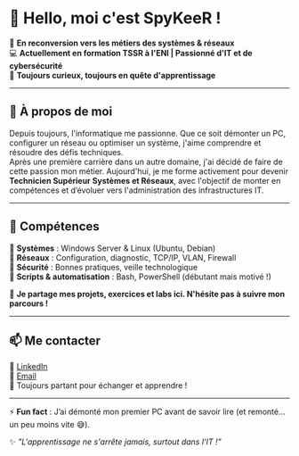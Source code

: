 # 👋 Hello, moi c'est SpyKeeR !

🎯 **En reconversion vers les métiers des systèmes & réseaux**  
💻 **Actuellement en formation TSSR à l'ENI | Passionné d'IT et de cybersécurité**  
🚀 **Toujours curieux, toujours en quête d'apprentissage**  

---

## 🚀 À propos de moi  

Depuis toujours, l'informatique me passionne. Que ce soit démonter un PC, configurer un réseau ou optimiser un système, j'aime comprendre et résoudre des défis techniques.  
Après une première carrière dans un autre domaine, j'ai décidé de faire de cette passion mon métier. Aujourd'hui, je me forme activement pour devenir **Technicien Supérieur Systèmes et Réseaux**, avec l'objectif de monter en compétences et d’évoluer vers l'administration des infrastructures IT.  

---

## 🔧 Compétences  

🔹 **Systèmes** : Windows Server & Linux (Ubuntu, Debian)  
🔹 **Réseaux** : Configuration, diagnostic, TCP/IP, VLAN, Firewall  
🔹 **Sécurité** : Bonnes pratiques, veille technologique  
🔹 **Scripts & automatisation** : Bash, PowerShell (débutant mais motivé !)  

📌 **Je partage mes projets, exercices et labs ici. N'hésite pas à suivre mon parcours !**  

---

## 📫 Me contacter  

💼 [LinkedIn](https://www.linkedin.com/in/maximechenaud)  
📧 [Email](mailto:spykeer@gmail.com)  
🚀 Toujours partant pour échanger et apprendre !  

---

⚡ **Fun fact** : J’ai démonté mon premier PC avant de savoir lire (et remonté… un peu moins vite 😅).  

✨ _"L'apprentissage ne s'arrête jamais, surtout dans l'IT !"_  
